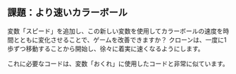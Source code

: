 ## 課題：より速いカラーボール

変数「スピード」を追加し、この新しい変数を使用してカラーボールの速度を時間とともに変化させることで、ゲームを改善できますか？ クローンは、一度に1歩ずつ移動することから開始し、徐々に着実に速くなるようにします。

これに必要なコードは、変数「おくれ」に使用したコードと非常に似ています。